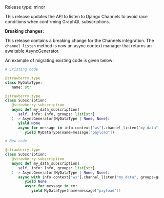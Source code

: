 Release type: minor

This release updates the API to listen to Django Channels to avoid race conditions
when confirming GraphQL subscriptions.

**Breaking changes:**

This release contains a breaking change for the Channels integration. The
`channel_listen` method is now an async context manager that returns an awaitable
AsyncGenerator.

An example of migrating existing code is given below:

```py
# Existing code

@strawberry.type
class MyDataType:
   name: str

@strawberry.type
class Subscription:
   @strawberry.subscription
   async def my_data_subscription(
      self, info: Info, groups: list[str]
   ) -> AsyncGenerator[MyDataType | None, None]:
      yield None
      async for message in info.context["ws"].channel_listen("my_data", groups=groups):
         yield MyDataType(name=message["payload"])
```

```py
# New code

@strawberry.type
class Subscription:
   @strawberry.subscription
   async def my_data_subscription(
      self, info: Info, groups: list[str]
   ) -> AsyncGenerator[MyDataType | None, None]:
      async with info.context["ws"].channel_listen("my_data", groups=groups) as cm:
         yield None
         async for message in cm:
            yield MyDataType(name=message["payload"])
```
